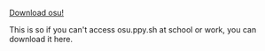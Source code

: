 <a href="" download>Download osu!</a>
<p>This is so if you can't access osu.ppy.sh at school or work, you can download it here.</p>

